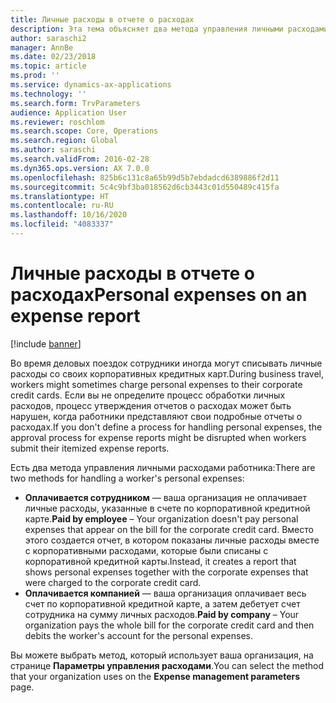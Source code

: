 ```yaml
---
title: Личные расходы в отчете о расходах
description: Эта тема объясняет два метода управления личными расходами работника в Microsoft Dynamics 365 Finance.
author: saraschi2
manager: AnnBe
ms.date: 02/23/2018
ms.topic: article
ms.prod: ''
ms.service: dynamics-ax-applications
ms.technology: ''
ms.search.form: TrvParameters
audience: Application User
ms.reviewer: roschlom
ms.search.scope: Core, Operations
ms.search.region: Global
ms.author: saraschi
ms.search.validFrom: 2016-02-28
ms.dyn365.ops.version: AX 7.0.0
ms.openlocfilehash: 825b6c131c8a65b99d5b7ebdadcd6389886f2d11
ms.sourcegitcommit: 5c4c9bf3ba018562d6cb3443c01d550489c415fa
ms.translationtype: HT
ms.contentlocale: ru-RU
ms.lasthandoff: 10/16/2020
ms.locfileid: "4083337"
---
```

# <a name="personal-expenses-on-an-expense-report"></a><span data-ttu-id="fd8bb-103">Личные расходы в отчете о расходах</span><span class="sxs-lookup"><span data-stu-id="fd8bb-103">Personal expenses on an expense report</span></span>

[!include [banner](../includes/banner.md)]

<span data-ttu-id="fd8bb-104">Во время деловых поездок сотрудники иногда могут списывать личные расходы со своих корпоративных кредитных карт.</span><span class="sxs-lookup"><span data-stu-id="fd8bb-104">During business travel, workers might sometimes charge personal expenses to their corporate credit cards.</span></span> <span data-ttu-id="fd8bb-105">Если вы не определите процесс обработки личных расходов, процесс утверждения отчетов о расходах может быть нарушен, когда работники представляют свои подробные отчеты о расходах.</span><span class="sxs-lookup"><span data-stu-id="fd8bb-105">If you don't define a process for handling personal expenses, the approval process for expense reports might be disrupted when workers submit their itemized expense reports.</span></span> 

<span data-ttu-id="fd8bb-106">Есть два метода управления личными расходами работника:</span><span class="sxs-lookup"><span data-stu-id="fd8bb-106">There are two methods for handling a worker's personal expenses:</span></span>

- <span data-ttu-id="fd8bb-107">**Оплачивается сотрудником** — ваша организация не оплачивает личные расходы, указанные в счете по корпоративной кредитной карте.</span><span class="sxs-lookup"><span data-stu-id="fd8bb-107">**Paid by employee** – Your organization doesn't pay personal expenses that appear on the bill for the corporate credit card.</span></span> <span data-ttu-id="fd8bb-108">Вместо этого создается отчет, в котором показаны личные расходы вместе с корпоративными расходами, которые были списаны с корпоративной кредитной карты.</span><span class="sxs-lookup"><span data-stu-id="fd8bb-108">Instead, it creates a report that shows personal expenses together with the corporate expenses that were charged to the corporate credit card.</span></span>
- <span data-ttu-id="fd8bb-109">**Оплачивается компанией** — ваша организация оплачивает весь счет по корпоративной кредитной карте, а затем дебетует счет сотрудника на сумму личных расходов.</span><span class="sxs-lookup"><span data-stu-id="fd8bb-109">**Paid by company** – Your organization pays the whole bill for the corporate credit card and then debits the worker's account for the personal expenses.</span></span>

<span data-ttu-id="fd8bb-110">Вы можете выбрать метод, который использует ваша организация, на странице **Параметры управления расходами**.</span><span class="sxs-lookup"><span data-stu-id="fd8bb-110">You can select the method that your organization uses on the **Expense management parameters** page.</span></span>
